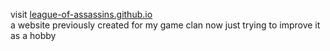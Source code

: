 visit [league-of-assassins.github.io](league-of-assassins.github.io)  
a website previously created for my game clan now just trying to improve it as a hobby
